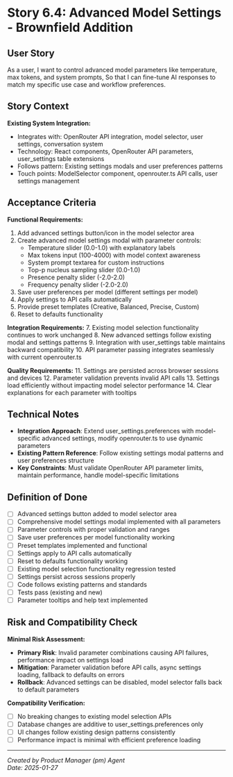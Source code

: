# Story 6.4: Advanced Model Settings - Brownfield Addition

## User Story

As a user,
I want to control advanced model parameters like temperature, max tokens, and system prompts,
So that I can fine-tune AI responses to match my specific use case and workflow preferences.

## Story Context

**Existing System Integration:**
- Integrates with: OpenRouter API integration, model selector, user settings, conversation system
- Technology: React components, OpenRouter API parameters, user_settings table extensions
- Follows pattern: Existing settings modals and user preferences patterns
- Touch points: ModelSelector component, openrouter.ts API calls, user settings management

## Acceptance Criteria

**Functional Requirements:**
1. Add advanced settings button/icon in the model selector area
2. Create advanced model settings modal with parameter controls:
   - Temperature slider (0.0-1.0) with explanatory labels
   - Max tokens input (100-4000) with model context awareness
   - System prompt textarea for custom instructions
   - Top-p nucleus sampling slider (0.0-1.0)
   - Presence penalty slider (-2.0-2.0)
   - Frequency penalty slider (-2.0-2.0)
3. Save user preferences per model (different settings per model)
4. Apply settings to API calls automatically
5. Provide preset templates (Creative, Balanced, Precise, Custom)
6. Reset to defaults functionality

**Integration Requirements:**
7. Existing model selection functionality continues to work unchanged
8. New advanced settings follow existing modal and settings patterns
9. Integration with user_settings table maintains backward compatibility
10. API parameter passing integrates seamlessly with current openrouter.ts

**Quality Requirements:**
11. Settings are persisted across browser sessions and devices
12. Parameter validation prevents invalid API calls
13. Settings load efficiently without impacting model selector performance
14. Clear explanations for each parameter with tooltips

## Technical Notes

- **Integration Approach**: Extend user_settings.preferences with model-specific advanced settings, modify openrouter.ts to use dynamic parameters
- **Existing Pattern Reference**: Follow existing settings modal patterns and user preferences structure
- **Key Constraints**: Must validate OpenRouter API parameter limits, maintain performance, handle model-specific limitations

## Definition of Done

- [ ] Advanced settings button added to model selector area
- [ ] Comprehensive model settings modal implemented with all parameters
- [ ] Parameter controls with proper validation and ranges
- [ ] Save user preferences per model functionality working
- [ ] Preset templates implemented and functional
- [ ] Settings apply to API calls automatically
- [ ] Reset to defaults functionality working
- [ ] Existing model selection functionality regression tested
- [ ] Settings persist across sessions properly
- [ ] Code follows existing patterns and standards
- [ ] Tests pass (existing and new)
- [ ] Parameter tooltips and help text implemented

## Risk and Compatibility Check

**Minimal Risk Assessment:**
- **Primary Risk**: Invalid parameter combinations causing API failures, performance impact on settings load
- **Mitigation**: Parameter validation before API calls, async settings loading, fallback to defaults on errors
- **Rollback**: Advanced settings can be disabled, model selector falls back to default parameters

**Compatibility Verification:**
- [ ] No breaking changes to existing model selection APIs
- [ ] Database changes are additive to user_settings.preferences only
- [ ] UI changes follow existing design patterns consistently
- [ ] Performance impact is minimal with efficient preference loading

---

*Created by Product Manager (pm) Agent*  
*Date: 2025-01-27*